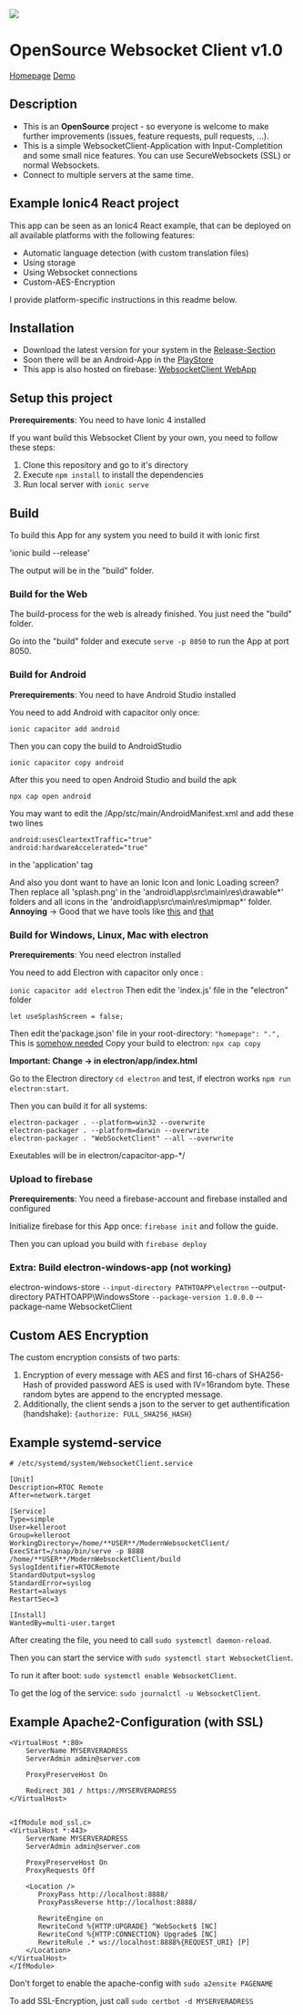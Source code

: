 ![](https://github.com/Haschtl/ModernWebsocketClient/blob/master/public/assets/icon/favicon.png)

# OpenSource Websocket Client v1.0
[Homepage](https://haschtl.github.io/ModernWebsocketClient/)
[Demo](https://modern-websocket-client.web.app)
## Description

- This is an **OpenSource** project - so everyone is welcome to make further improvements (issues, feature requests, pull requests, ...).
- This is a simple WebsocketClient-Application with Input-Completition and some small nice features. You can use SecureWebsockets (SSL) or normal Websockets.
- Connect to multiple servers at the same time.

## Example Ionic4 React project
This app can be seen as an Ionic4 React example, that can be deployed on all available platforms with the following features:
- Automatic language detection (with custom translation files)
- Using storage
- Using Websocket connections
- Custom-AES-Encryption

I provide platform-specific instructions in this readme below.

## Installation

- Download the latest version for your system in the [Release-Section](https://github.com/Haschtl/ModernWebsocketClient/releases)
- Soon there will be an Android-App in the [PlayStore](http://play.google.com/store/search?q=Modern+Websocket+Client&c=apps)
- This app is also hosted on firebase: [WebsocketClient WebApp](https://modern-websocket-client.web.app)

## Setup this project

**Prerequirements**: You need to have Ionic 4 installed

If you want build this Websocket Client by your own, you need to follow these steps:

1. Clone this repository and go to it's directory
2. Execute `npm install` to install the dependencies
3. Run local server with `ionic serve`



## Build 
To build this App for any system you need to build it with ionic first

'ionic build --release'

The output will be in the "build" folder.





### Build for the Web
The build-process for the web is already finished. You just need the "build" folder.

Go into the "build" folder and execute `serve -p 8050` to run the App at port 8050.






### Build for Android
**Prerequirements**: You need to have Android Studio installed

You need to add Android with capacitor only once:

`ionic capacitor add android`

Then you can copy the build to AndroidStudio

`ionic capacitor copy android`

After this you need to open Android Studio and build the apk

`npx cap open android`

You may want to edit the /App/stc/main/AndroidManifest.xml and add these two lines
```
android:usesCleartextTraffic="true"
android:hardwareAccelerated="true"
```
in the 'application' tag

And also you dont want to have an Ionic Icon and Ionic Loading screen?
Then replace all 'splash.png' in the 'android\app\src\main\res\drawable*' folders
and all icons in the 'android\app\src\main\res\mipmap*' folder. 
**Annoying**  -> Good that we have tools like [this](https://romannurik.github.io/AndroidAssetStudio/icons-launcher.html#foreground.type=clipart&foreground.clipart=android&foreground.space.trim=1&foreground.space.pad=0.25&foreColor=rgba(96%2C%20125%2C%20139%2C%200)&backColor=rgb(68%2C%20138%2C%20255)&crop=0&backgroundShape=square&effects=none&name=ic_launcher) and [that](https://romannurik.github.io/AndroidAssetStudio/nine-patches.html#&sourceDensity=320&name=example)



### Build for Windows, Linux, Mac with electron
**Prerequirements**: You need electron installed

You need to add Electron with capacitor only once :

`ionic capacitor add electron`
Then edit the 'index.js' file in the "electron" folder
```
let useSplashScreen = false;
```
Then edit the'package.json' file in your root-directory:
`"homepage": ".",`
This is [somehow needed](https://github.com/ionic-team/capacitor/issues/639) 
Copy your build to electron: `npx cap copy`

**Important: Change <base href="/"/> -> <base href="./"/> in electron/app/index.html**

Go to the Electron directory `cd electron` and test, if electron works `npm run electron:start`.

Then you can build it for all systems:

```
electron-packager . --platform=win32 --overwrite
electron-packager . --platform=darwin --overwrite
electron-packager . "WebSocketClient" --all --overwrite
```
Exeutables will be in electron/capacitor-app-*/




### Upload to firebase
**Prerequirements**: You need a firebase-account and firebase installed and configured

Initialize firebase for this App once: `firebase init` and follow the guide.

Then you can upload you build with
`firebase deploy`







### Extra: Build electron-windows-app (not working)
electron-windows-store `
    --input-directory PATHTOAPP\electron `
    --output-directory PATHTOAPP\WindowsStore `
    --package-version 1.0.0.0 `
    --package-name WebsocketClient


## Custom AES Encryption
The custom encryption consists of two parts:
1. Encryption of every message with AES and first 16-chars of SHA256-Hash of provided password
AES is used with IV=16random byte. These random bytes are append to the encrypted message.
2. Additionally, the client sends a json to the server to get authentification (handshake): `{authorize: FULL_SHA256_HASH}`


## Example systemd-service
```
# /etc/systemd/system/WebsocketClient.service

[Unit]
Description=RTOC Remote
After=network.target

[Service]
Type=simple
User=kelleroot
Group=kelleroot
WorkingDirectory=/home/**USER**/ModernWebsocketClient/
ExecStart=/snap/bin/serve -p 8888 /home/**USER**/ModernWebsocketClient/build
SyslogIdentifier=RTOCRemote
StandardOutput=syslog
StandardError=syslog
Restart=always
RestartSec=3

[Install]
WantedBy=multi-user.target
```
After creating the file, you need to call `sudo systemctl daemon-reload`.

Then you can start the service with `sudo systemctl start WebsocketClient`.

To run it after boot: `sudo systemctl enable WebsocketClient`.

To get the log of the service: `sudo journalctl -u WebsocketClient`.

## Example Apache2-Configuration (with SSL)
```
<VirtualHost *:80>
    ServerName MYSERVERADRESS
    ServerAdmin admin@server.com

    ProxyPreserveHost On

    Redirect 301 / https://MYSERVERADRESS
</VirtualHost>


<IfModule mod_ssl.c>
<VirtualHost *:443>
    ServerName MYSERVERADRESS
    ServerAdmin admin@server.com

    ProxyPreserveHost On
    ProxyRequests Off

    <Location />
       ProxyPass http://localhost:8888/
       ProxyPassReverse http://localhost:8888/

       RewriteEngine on
       RewriteCond %{HTTP:UPGRADE} ^WebSocket$ [NC]
       RewriteCond %{HTTP:CONNECTION} Upgrade$ [NC]
       RewriteRule .* ws://localhost:8888%{REQUEST_URI} [P]
    </Location>
</VirtualHost>
</IfModule>
```
Don't forget to enable the apache-config with `sudo a2ensite PAGENAME`

To add SSL-Encryption, just call `sudo certbot -d MYSERVERADRESS`
